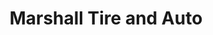 ---
title: "Marshall Tire and Auto"
url: /charlottesville/marshall-tire-and-auto/
shop: car repair
---